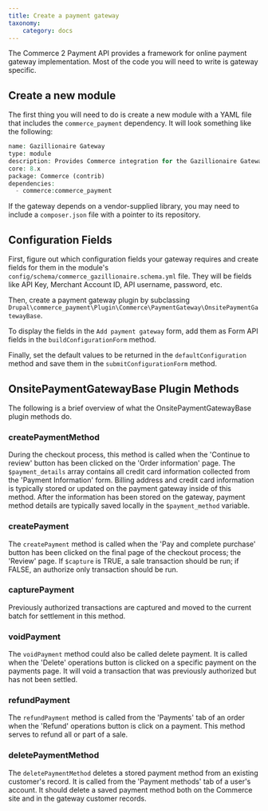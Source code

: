 ```yaml
---
title: Create a payment gateway
taxonomy:
    category: docs
---
```


The Commerce 2 Payment API provides a framework for online payment gateway implementation. Most of the code you will need to write is gateway specific.

## Create a new module

The first thing you will need to do is create a new module with a YAML file that includes the `commerce_payment` dependency. It will look something like the following:

```php
name: Gazillionaire Gateway
type: module
description: Provides Commerce integration for the Gazillionaire Gateway.
core: 8.x
package: Commerce (contrib)
dependencies:
  - commerce:commerce_payment
```

If the gateway depends on a vendor-supplied library, you may need to include a `composer.json` file with a pointer to its repository.

## Configuration Fields

First, figure out which configuration fields your gateway requires and create fields for them in the module's `config/schema/commerce_gazillionaire.schema.yml` file. They will be fields like API Key, Merchant Account ID, API username, password, etc.

Then, create a payment gateway plugin by subclassing `Drupal\commerce_payment\Plugin\Commerce\PaymentGateway\OnsitePaymentGatewayBase`.

To display the fields in the `Add payment gateway` form, add them as Form API fields in the `buildConfigurationForm` method.

Finally, set the default values to be returned in the `defaultConfiguration` method and save them in the `submitConfigurationForm` method.

## OnsitePaymentGatewayBase Plugin Methods

The following is a brief overview of what the OnsitePaymentGatewayBase plugin methods do.

### createPaymentMethod

During the checkout process, this method is called when the 'Continue to review' button has been clicked on the 'Order information' page. The `$payment_details` array contains all credit card information collected from the 'Payment Information' form. Billing address and credit card information is typically stored or updated on the payment gateway inside of this method. After the information has been stored on the gateway, payment method details are typically saved locally in the `$payment_method` variable.

### createPayment

The `createPayment` method is called when the 'Pay and complete purchase' button has been clicked on the final page of the checkout process; the 'Review' page. If `$capture` is TRUE, a sale transaction should be run; if FALSE, an authorize only transaction should be run.

### capturePayment

Previously authorized transactions are captured and moved to the current batch for settlement in this method.

### voidPayment

The `voidPayment` method could also be called delete payment. It is called when the 'Delete' operations button is clicked on a specific payment on the payments page. It will void a transaction that was previously authorized but has not been settled.

### refundPayment

The `refundPayment` method is called from the 'Payments' tab of an order when the 'Refund' operations button is click on a payment. This method serves to refund all or part of a sale.

### deletePaymentMethod

The `deletePaymentMethod` deletes a stored payment method from an existing customer's record. It is called from the 'Payment methods' tab of a user's account. It should delete a saved payment method both on the Commerce site and in the gateway customer records.
